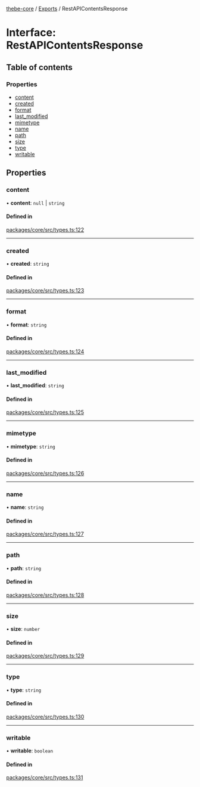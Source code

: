 [thebe-core](../README.md) / [Exports](../modules.md) / RestAPIContentsResponse

# Interface: RestAPIContentsResponse

## Table of contents

### Properties

- [content](RestAPIContentsResponse.md#content)
- [created](RestAPIContentsResponse.md#created)
- [format](RestAPIContentsResponse.md#format)
- [last\_modified](RestAPIContentsResponse.md#last_modified)
- [mimetype](RestAPIContentsResponse.md#mimetype)
- [name](RestAPIContentsResponse.md#name)
- [path](RestAPIContentsResponse.md#path)
- [size](RestAPIContentsResponse.md#size)
- [type](RestAPIContentsResponse.md#type)
- [writable](RestAPIContentsResponse.md#writable)

## Properties

### content

• **content**: ``null`` \| `string`

#### Defined in

[packages/core/src/types.ts:122](https://github.com/executablebooks/thebe/blob/3f03d48/packages/core/src/types.ts#L122)

___

### created

• **created**: `string`

#### Defined in

[packages/core/src/types.ts:123](https://github.com/executablebooks/thebe/blob/3f03d48/packages/core/src/types.ts#L123)

___

### format

• **format**: `string`

#### Defined in

[packages/core/src/types.ts:124](https://github.com/executablebooks/thebe/blob/3f03d48/packages/core/src/types.ts#L124)

___

### last\_modified

• **last\_modified**: `string`

#### Defined in

[packages/core/src/types.ts:125](https://github.com/executablebooks/thebe/blob/3f03d48/packages/core/src/types.ts#L125)

___

### mimetype

• **mimetype**: `string`

#### Defined in

[packages/core/src/types.ts:126](https://github.com/executablebooks/thebe/blob/3f03d48/packages/core/src/types.ts#L126)

___

### name

• **name**: `string`

#### Defined in

[packages/core/src/types.ts:127](https://github.com/executablebooks/thebe/blob/3f03d48/packages/core/src/types.ts#L127)

___

### path

• **path**: `string`

#### Defined in

[packages/core/src/types.ts:128](https://github.com/executablebooks/thebe/blob/3f03d48/packages/core/src/types.ts#L128)

___

### size

• **size**: `number`

#### Defined in

[packages/core/src/types.ts:129](https://github.com/executablebooks/thebe/blob/3f03d48/packages/core/src/types.ts#L129)

___

### type

• **type**: `string`

#### Defined in

[packages/core/src/types.ts:130](https://github.com/executablebooks/thebe/blob/3f03d48/packages/core/src/types.ts#L130)

___

### writable

• **writable**: `boolean`

#### Defined in

[packages/core/src/types.ts:131](https://github.com/executablebooks/thebe/blob/3f03d48/packages/core/src/types.ts#L131)
